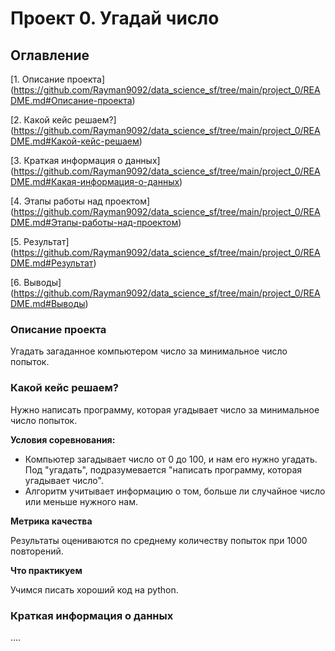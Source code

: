 # Проект 0. Угадай число

## Оглавление
[1. Описание проекта] (https://github.com/Rayman9092/data_science_sf/tree/main/project_0/README.md#Описание-проекта)

[2. Какой кейс решаем?] (https://github.com/Rayman9092/data_science_sf/tree/main/project_0/README.md#Какой-кейс-решаем)

[3. Краткая информация о данных] (https://github.com/Rayman9092/data_science_sf/tree/main/project_0/README.md#Какая-информация-о-данных)

[4. Этапы работы над проектом] (https://github.com/Rayman9092/data_science_sf/tree/main/project_0/README.md#Этапы-работы-над-проектом)

[5. Результат] (https://github.com/Rayman9092/data_science_sf/tree/main/project_0/README.md#Результат) 

[6. Выводы] (https://github.com/Rayman9092/data_science_sf/tree/main/project_0/README.md#Выводы)

### Описание проекта
Угадать загаданное компьютером число за минимальное число попыток.

### Какой кейс решаем?
Нужно написать программу, которая угадывает число за минимальное число попыток.

**Условия соревнования:**
- Компьютер загадывает число от 0 до 100, и нам его нужно угадать. Под "угадать", подразумевается "написать программу, которая угадывает число".
- Алгоритм учитывает информацию о том, больше ли случайное  число или меньше нужного нам.

**Метрика качества**

Результаты оцениваются по среднему количеству попыток при 1000 повторений.

**Что практикуем**

Учимся писать хороший код на python.

### Краткая информация о данных
....



